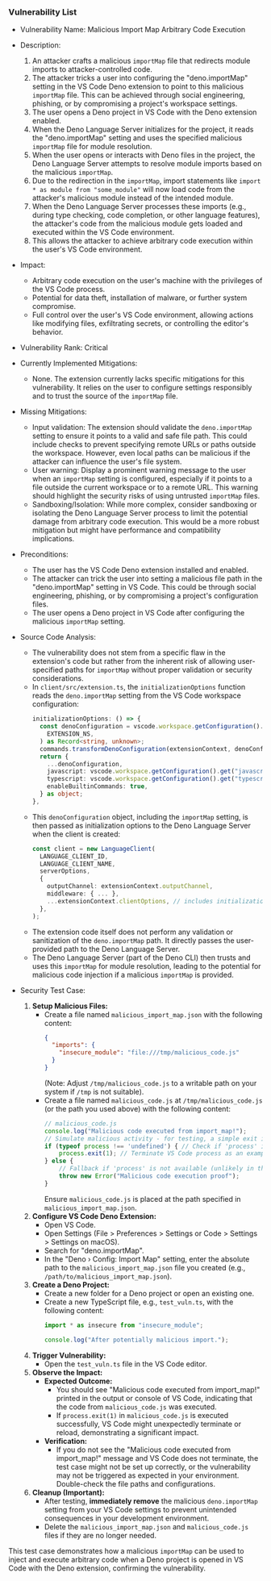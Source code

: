 ### Vulnerability List

- Vulnerability Name: Malicious Import Map Arbitrary Code Execution
- Description:
    1. An attacker crafts a malicious `importMap` file that redirects module imports to attacker-controlled code.
    2. The attacker tricks a user into configuring the "deno.importMap" setting in the VS Code Deno extension to point to this malicious `importMap` file. This can be achieved through social engineering, phishing, or by compromising a project's workspace settings.
    3. The user opens a Deno project in VS Code with the Deno extension enabled.
    4. When the Deno Language Server initializes for the project, it reads the "deno.importMap" setting and uses the specified malicious `importMap` file for module resolution.
    5. When the user opens or interacts with Deno files in the project, the Deno Language Server attempts to resolve module imports based on the malicious `importMap`.
    6. Due to the redirection in the `importMap`, import statements like `import * as module from "some_module"` will now load code from the attacker's malicious module instead of the intended module.
    7. When the Deno Language Server processes these imports (e.g., during type checking, code completion, or other language features), the attacker's code from the malicious module gets loaded and executed within the VS Code environment.
    8. This allows the attacker to achieve arbitrary code execution within the user's VS Code environment.
- Impact:
    - Arbitrary code execution on the user's machine with the privileges of the VS Code process.
    - Potential for data theft, installation of malware, or further system compromise.
    - Full control over the user's VS Code environment, allowing actions like modifying files, exfiltrating secrets, or controlling the editor's behavior.
- Vulnerability Rank: Critical
- Currently Implemented Mitigations:
    - None. The extension currently lacks specific mitigations for this vulnerability. It relies on the user to configure settings responsibly and to trust the source of the `importMap` file.
- Missing Mitigations:
    - Input validation: The extension should validate the `deno.importMap` setting to ensure it points to a valid and safe file path. This could include checks to prevent specifying remote URLs or paths outside the workspace. However, even local paths can be malicious if the attacker can influence the user's file system.
    - User warning: Display a prominent warning message to the user when an `importMap` setting is configured, especially if it points to a file outside the current workspace or to a remote URL. This warning should highlight the security risks of using untrusted `importMap` files.
    - Sandboxing/Isolation: While more complex, consider sandboxing or isolating the Deno Language Server process to limit the potential damage from arbitrary code execution. This would be a more robust mitigation but might have performance and compatibility implications.
- Preconditions:
    - The user has the VS Code Deno extension installed and enabled.
    - The attacker can trick the user into setting a malicious file path in the "deno.importMap" setting in VS Code. This could be through social engineering, phishing, or by compromising a project's configuration files.
    - The user opens a Deno project in VS Code after configuring the malicious `importMap` setting.
- Source Code Analysis:
    - The vulnerability does not stem from a specific flaw in the extension's code but rather from the inherent risk of allowing user-specified paths for `importMap` without proper validation or security considerations.
    - In `client/src/extension.ts`, the `initializationOptions` function reads the `deno.importMap` setting from the VS Code workspace configuration:
      ```typescript
      initializationOptions: () => {
        const denoConfiguration = vscode.workspace.getConfiguration().get(
          EXTENSION_NS,
        ) as Record<string, unknown>;
        commands.transformDenoConfiguration(extensionContext, denoConfiguration);
        return {
          ...denoConfiguration,
          javascript: vscode.workspace.getConfiguration().get("javascript"),
          typescript: vscode.workspace.getConfiguration().get("typescript"),
          enableBuiltinCommands: true,
        } as object;
      },
      ```
    - This `denoConfiguration` object, including the `importMap` setting, is then passed as initialization options to the Deno Language Server when the client is created:
      ```typescript
      const client = new LanguageClient(
        LANGUAGE_CLIENT_ID,
        LANGUAGE_CLIENT_NAME,
        serverOptions,
        {
          outputChannel: extensionContext.outputChannel,
          middleware: { ... },
          ...extensionContext.clientOptions, // includes initializationOptions
        },
      );
      ```
    - The extension code itself does not perform any validation or sanitization of the `deno.importMap` path. It directly passes the user-provided path to the Deno Language Server.
    - The Deno Language Server (part of the Deno CLI) then trusts and uses this `importMap` for module resolution, leading to the potential for malicious code injection if a malicious `importMap` is provided.

- Security Test Case:
    1. **Setup Malicious Files:**
        - Create a file named `malicious_import_map.json` with the following content:
          ```json
          {
            "imports": {
              "insecure_module": "file:///tmp/malicious_code.js"
            }
          }
          ```
          (Note: Adjust `/tmp/malicious_code.js` to a writable path on your system if `/tmp` is not suitable).
        - Create a file named `malicious_code.js` at `/tmp/malicious_code.js` (or the path you used above) with the following content:
          ```javascript
          // malicious_code.js
          console.log("Malicious code executed from import_map!");
          // Simulate malicious activity - for testing, a simple exit is sufficient.
          if (typeof process !== 'undefined') { // Check if 'process' is available (Node.js API in Deno)
              process.exit(1); // Terminate VS Code process as an example.
          } else {
              // Fallback if 'process' is not available (unlikely in this context but for robustness)
              throw new Error("Malicious code execution proof");
          }
          ```
          Ensure `malicious_code.js` is placed at the path specified in `malicious_import_map.json`.
    2. **Configure VS Code Deno Extension:**
        - Open VS Code.
        - Open Settings (File > Preferences > Settings or Code > Settings > Settings on macOS).
        - Search for "deno.importMap".
        - In the "Deno › Config: Import Map" setting, enter the absolute path to the `malicious_import_map.json` file you created (e.g., `/path/to/malicious_import_map.json`).
    3. **Create a Deno Project:**
        - Create a new folder for a Deno project or open an existing one.
        - Create a new TypeScript file, e.g., `test_vuln.ts`, with the following content:
          ```typescript
          import * as insecure from "insecure_module";

          console.log("After potentially malicious import.");
          ```
    4. **Trigger Vulnerability:**
        - Open the `test_vuln.ts` file in the VS Code editor.
    5. **Observe the Impact:**
        - **Expected Outcome:**
            - You should see "Malicious code executed from import_map!" printed in the output or console of VS Code, indicating that the code from `malicious_code.js` was executed.
            - If `process.exit(1)` in `malicious_code.js` is executed successfully, VS Code might unexpectedly terminate or reload, demonstrating a significant impact.
        - **Verification:**
            - If you do not see the "Malicious code executed from import_map!" message and VS Code does not terminate, the test case might not be set up correctly, or the vulnerability may not be triggered as expected in your environment. Double-check the file paths and configurations.
    6. **Cleanup (Important):**
        - After testing, **immediately remove** the malicious `deno.importMap` setting from your VS Code settings to prevent unintended consequences in your development environment.
        - Delete the `malicious_import_map.json` and `malicious_code.js` files if they are no longer needed.

This test case demonstrates how a malicious `importMap` can be used to inject and execute arbitrary code when a Deno project is opened in VS Code with the Deno extension, confirming the vulnerability.
